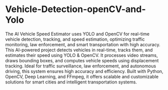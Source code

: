 # Vehicle-Detection-openCV-and-Yolo
The AI Vehicle Speed Estimator uses YOLO and OpenCV for real-time vehicle detection, tracking, and speed estimation, optimizing traffic monitoring, law enforcement, and smart transportation with high accuracy.
This AI-powered project detects vehicles in real-time, tracks them, and estimates their speed using YOLO & OpenCV. It processes video streams, draws bounding boxes, and computes vehicle speeds using displacement tracking. Ideal for traffic surveillance, law enforcement, and autonomous driving, this system ensures high accuracy and efficiency. Built with Python, OpenCV, Deep Learning, and FFmpeg, it offers scalable and customizable solutions for smart cities and intelligent transportation systems.

